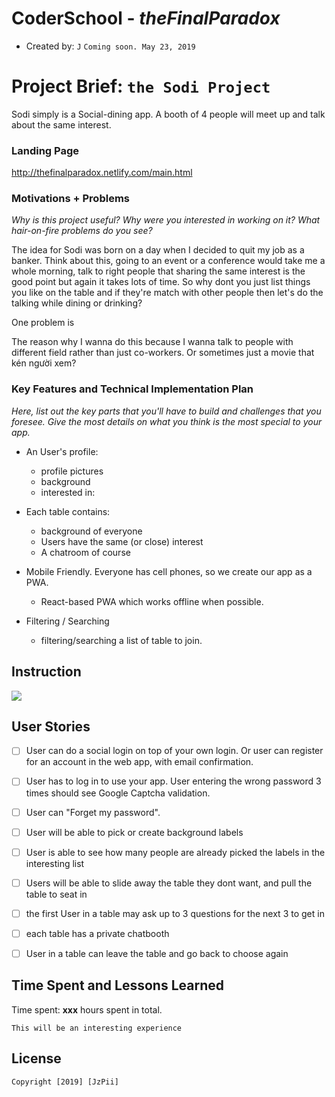 # CoderSchool - *theFinalParadox*

- Created by: `J`
`Coming soon. May 23, 2019`

# Project Brief: `the Sodi Project`


Sodi simply is a Social-dining app. A booth of 4 people will meet up and talk about the same interest.

### Landing Page
http://thefinalparadox.netlify.com/main.html


### Motivations + Problems

*Why is this project useful? Why were you interested in working on it? What hair-on-fire problems do you see?*

The idea for Sodi was born on a day when I decided to quit my job as a banker. Think about this, going to an event or a conference would take me a whole morning, talk to right people that sharing the same interest is the good point but again it takes lots of time.
So why dont you just list things you like on the table and if they're match with other people then let's do the talking while dining or drinking?

One problem is 

The reason why I wanna do this because I wanna talk to people with different field rather than just co-workers. Or sometimes just a movie that kén người xem? 




### Key Features and Technical Implementation Plan

*Here, list out the key parts that you'll have to build and challenges that you foresee. Give the most details on what you think is the most special to your app.*


* An User's profile:
    * profile pictures
    * background
    * interested in:

* Each table contains:
    * background of everyone
    * Users have the same (or close) interest
    * A chatroom of course

* Mobile Friendly. Everyone has cell phones, so we create our app as a PWA. 
    * React-based PWA which works offline when possible.

* Filtering / Searching
    * filtering/searching a list of table to join. 








## Instruction
![](images/instr.gif)


## User Stories

- [ ] User can do a social login on top of your own login. Or user can register for an account in the web app, with email confirmation.

- [ ] User has to log in to use your app. User entering the wrong password 3 times should see Google Captcha validation.

- [ ] User can "Forget my password".

- [ ] User will be able to pick or create background labels 

- [ ] User is able to see how many people are already picked the labels in the interesting list

- [ ] Users will be able to slide away the table they dont want, and pull the table to seat in

- [ ] the first User in a table may ask up to 3 questions for the next 3 to get in

- [ ] each table has a private chatbooth

- [ ] User in a table can leave the table and go back to choose again


## Time Spent and Lessons Learned

Time spent: **xxx** hours spent in total.

```
This will be an interesting experience
```

## License

    Copyright [2019] [JzPii]

 

